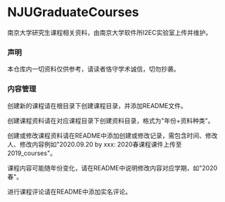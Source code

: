 # NJUGraduateCourses
南京大学研究生课程相关资料，由南京大学软件所I2EC实验室上传并维护。

### 声明
本仓库内一切资料仅供参考，请读者恪守学术诚信，切勿抄袭。

### 内容管理
创建新的课程请在根目录下创建课程目录，并添加README文件。

创建课程资料请在对应课程目录下创建资料目录，格式为"年份+资料种类"。

创建或修改课程资料请在README中添加创建或修改记录，需包含时间、修改人、修改内容例如"2020.09.20 by xxx: 2020春课程课件上传至2019_courses"。

课程内容可能随年份变化，请在README中说明修改内容对应学期，如"2020春"。

进行课程评论请在README中添加实名评论。

